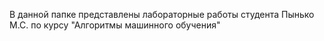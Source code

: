 В данной папке представлены лабораторные работы студента Пынько М.С. по курсу "Алгоритмы машинного обучения"
